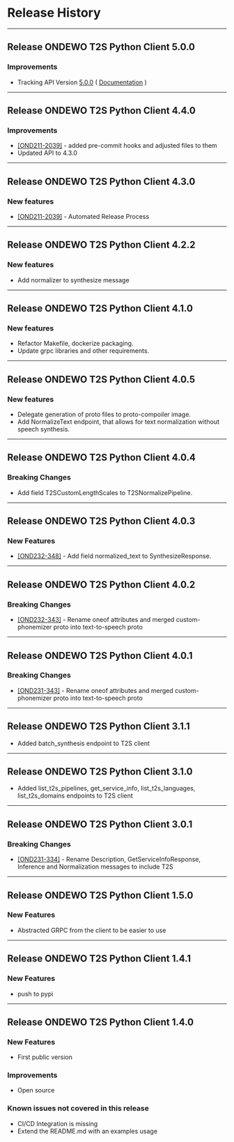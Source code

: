 # Release History

*****************
## Release ONDEWO T2S Python Client 5.0.0

### Improvements
 * Tracking API Version [5.0.0](https://github.com/ondewo/ondewo-t2s-api/releases/tag/5.0.0) ( [Documentation](https://ondewo.github.io/ondewo-t2s-api/) )

*****************
## Release ONDEWO T2S Python Client 4.4.0

### Improvements
 * [[OND211-2039]](https://ondewo.atlassian.net/browse/OND211-2039) - added pre-commit hooks and adjusted files to them
 * Updated API to 4.3.0

*****************
## Release ONDEWO T2S Python Client 4.3.0

### New features
 * [[OND211-2039]](https://ondewo.atlassian.net/browse/OND211-2039) - Automated Release Process

*****************
## Release ONDEWO T2S Python Client 4.2.2

### New features
* Add normalizer to synthesize message

*****************
## Release ONDEWO T2S Python Client 4.1.0

### New features
* Refactor Makefile, dockerize packaging.
* Update grpc libraries and other requirements.

*****************
## Release ONDEWO T2S Python Client 4.0.5

### New features
* Delegate generation of proto files to proto-compoiler image.
* Add NormalizeText endpoint, that allows for text normalization without speech synthesis.

*****************
## Release ONDEWO T2S Python Client 4.0.4

### Breaking Changes
* Add field T2SCustomLengthScales to T2SNormalizePipeline.

*****************
## Release ONDEWO T2S Python Client 4.0.3
### New Features
* [[OND232-348]](https://ondewo.atlassian.net/browse/OND232-348) - Add field normalized_text to SynthesizeResponse.

*****************
## Release ONDEWO T2S Python Client 4.0.2
### Breaking Changes
* [[OND232-343]](https://ondewo.atlassian.net/browse/OND232-343) - Rename oneof attributes and merged custom-phonemizer proto into text-to-speech proto

*****************
## Release ONDEWO T2S Python Client 4.0.1

### Breaking Changes
* [[OND231-343]](https://ondewo.atlassian.net/browse/OND231-343) - Rename oneof attributes and merged custom-phonemizer proto into text-to-speech proto

*****************
## Release ONDEWO T2S Python Client 3.1.1
* Added batch_synthesis endpoint to T2S client

*****************
## Release ONDEWO T2S Python Client 3.1.0
* Added list_t2s_pipelines, get_service_info, list_t2s_languages, list_t2s_domains endpoints to T2S client

*****************
## Release ONDEWO T2S Python Client 3.0.1

### Breaking Changes
* [[OND231-334]](https://ondewo.atlassian.net/browse/OND231-334) - Rename Description, GetServiceInfoResponse, Inference and Normalization messages to include T2S

*****************

## Release ONDEWO T2S Python Client 1.5.0

### New Features
 * Abstracted GRPC from the client to be easier to use

*****************
## Release ONDEWO T2S Python Client 1.4.1

### New Features
 * push to pypi

*****************

## Release ONDEWO T2S Python Client 1.4.0

### New Features
 * First public version

### Improvements
 * Open source

### Known issues not covered in this release
 * CI/CD Integration is missing
 * Extend the README.md with an examples usage
